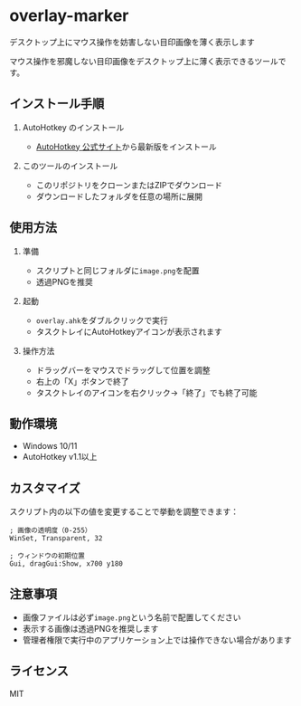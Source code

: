 # overlay-marker
デスクトップ上にマウス操作を妨害しない目印画像を薄く表示します

マウス操作を邪魔しない目印画像をデスクトップ上に薄く表示できるツールです。

## インストール手順

1. AutoHotkey のインストール
   - [AutoHotkey 公式サイト](https://www.autohotkey.com/)から最新版をインストール

2. このツールのインストール
   - このリポジトリをクローンまたはZIPでダウンロード
   - ダウンロードしたフォルダを任意の場所に展開

## 使用方法

1. 準備
   - スクリプトと同じフォルダに`image.png`を配置
   - 透過PNGを推奨

2. 起動
   - `overlay.ahk`をダブルクリックで実行
   - タスクトレイにAutoHotkeyアイコンが表示されます

3. 操作方法
   - ドラッグバーをマウスでドラッグして位置を調整
   - 右上の「X」ボタンで終了
   - タスクトレイのアイコンを右クリック→「終了」でも終了可能

## 動作環境

- Windows 10/11
- AutoHotkey v1.1以上

## カスタマイズ

スクリプト内の以下の値を変更することで挙動を調整できます：

```autohotkey
; 画像の透明度（0-255）
WinSet, Transparent, 32

; ウィンドウの初期位置
Gui, dragGui:Show, x700 y180
```

## 注意事項

- 画像ファイルは必ず`image.png`という名前で配置してください
- 表示する画像は透過PNGを推奨します
- 管理者権限で実行中のアプリケーション上では操作できない場合があります

## ライセンス

MIT
